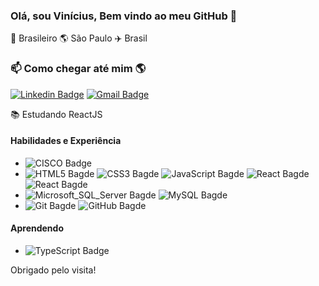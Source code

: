 ### Olá, sou Vinícius, Bem vindo ao meu GitHub 👋

🏡 Brasileiro 🌎 São Paulo ✈️ Brasil

### 📫 Como chegar até mim 🌎
[![Linkedin Badge](https://img.shields.io/badge/-Vinicius_Silva-blue?style=for-the-badge&logo=Linkedin&logoColor=white&link=https://www.linkedin.com/in/vinicius-silvaj/)](https://www.linkedin.com/in/vinicius-silvaj/)
[![Gmail Badge](https://img.shields.io/badge/-sjf.vinicius@gmail.com-ea4335?style=for-the-badge&logo=gmail&logoColor=white&link=mailto:sjf.vinicius@gmail.com)](mailto:sjf.vinicius@gmail.com)

📚 Estudando ReactJS <br />

#### Habilidades e Experiência
* ![CISCO Badge](https://img.shields.io/badge/-Cisco-blue?style=for-the-badge&logo=cisco&logoColor=white)
* ![HTML5 Bagde](https://img.shields.io/badge/-HTML5-e34f26?style=for-the-badge&logo=html5&logoColor=white)
![CSS3 Bagde](https://img.shields.io/badge/-CSS3-1572b6?style=for-the-badge&logo=css3&logoColor=white)
![JavaScript Bagde](https://img.shields.io/badge/-JavaScript-f7df1e?style=for-the-badge&logo=javascript&logoColor=white)
![React Bagde](https://img.shields.io/badge/-React-61dafb?style=for-the-badge&logo=react&logoColor=white)
![React Bagde](https://img.shields.io/badge/-PHP-blueviolet?style=for-the-badge&logo=php&logoColor=white)
* ![Microsoft_SQL_Server Bagde](https://img.shields.io/badge/-Microsoft_SQL_Server-cc2927?style=for-the-badge&logo=microsoftsqlserver&logoColor=white)
![MySQL Bagde](https://img.shields.io/badge/-MySQL-4479a1?style=for-the-badge&logo=mysql&logoColor=white)
* ![Git Bagde](https://img.shields.io/badge/-Git-f05032?style=for-the-badge&logo=git&logoColor=white)
![GitHub Bagde](https://img.shields.io/badge/-GitHub-181717?style=for-the-badge&logo=github&logoColor=white)

#### Aprendendo
* ![TypeScript Badge](https://img.shields.io/badge/-TypeScript-yellow?style=for-the-badge&logo=typescript&logoColor=white)

Obrigado pelo visita!

<!--
**sjvinicius/sjvinicius** is a ✨ _special_ ✨ repository because its `README.md` (this file) appears on your GitHub profile.

Here are some ideas to get you started:

- 🔭 I’m currently working on ...
- 🌱 I’m currently learning ...
- 👯 I’m looking to collaborate on ...
- 🤔 I’m looking for help with ...
- 💬 Ask me about ...
- 📫 How to reach me: ...
- 😄 Pronouns: ...
- ⚡ Fun fact: ...
-->
